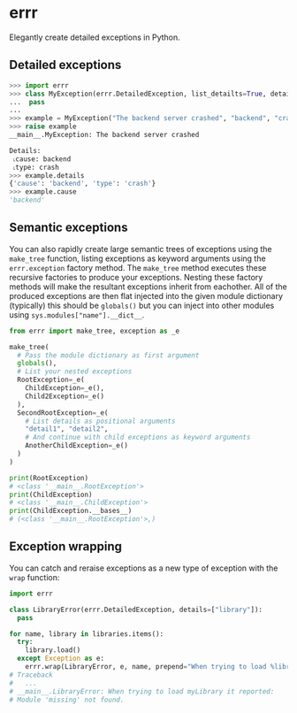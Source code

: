 # errr
Elegantly create detailed exceptions in Python.

## Detailed exceptions

```python
>>> import errr
>>> class MyException(errr.DetailedException, list_detailts=True, details=["cause", "type"]):
...  pass
...
>>> example = MyException("The backend server crashed", "backend", "crash")
>>> raise example
__main__.MyException: The backend server crashed

Details:
 ˪cause: backend
 ˪type: crash
>>> example.details
{'cause': 'backend', 'type': 'crash'}
>>> example.cause
'backend'
```

## Semantic exceptions

You can also rapidly create large semantic trees of exceptions using the `make_tree`
function, listing exceptions as keyword arguments using the `errr.exception` factory
method. The `make_tree` method executes these recursive factories to produce your
exceptions. Nesting these factory methods will make the resultant exceptions inherit from
eachother. All of the produced exceptions are then flat injected into the given module
dictionary (typically) this should be `globals()` but you can inject into other modules
using `sys.modules["name"].__dict__`.

```python
from errr import make_tree, exception as _e

make_tree(
  # Pass the module dictionary as first argument
  globals(),
  # List your nested exceptions
  RootException=_e(
    ChildException=_e(),
    Child2Exception=_e()
  ),
  SecondRootException=_e(
    # List details as positional arguments
    "detail1", "detail2",
    # And continue with child exceptions as keyword arguments
    AnotherChildException=_e()
  )
)

print(RootException)
# <class '__main__.RootException'>
print(ChildException)
# <class '__main__.ChildException'>
print(ChildException.__bases__)
# (<class '__main__.RootException'>,)
```

## Exception wrapping

You can catch and reraise exceptions as a new type of exception with the `wrap` function:

```python
import errr

class LibraryError(errr.DetailedException, details=["library"]):
  pass

for name, library in libraries.items():
  try:
    library.load()
  except Exception as e:
    errr.wrap(LibraryError, e, name, prepend="When trying to load %library% it reported:\n")
# Traceback
#   ...
# __main__.LibraryError: When trying to load myLibrary it reported:
# Module 'missing' not found.
```
